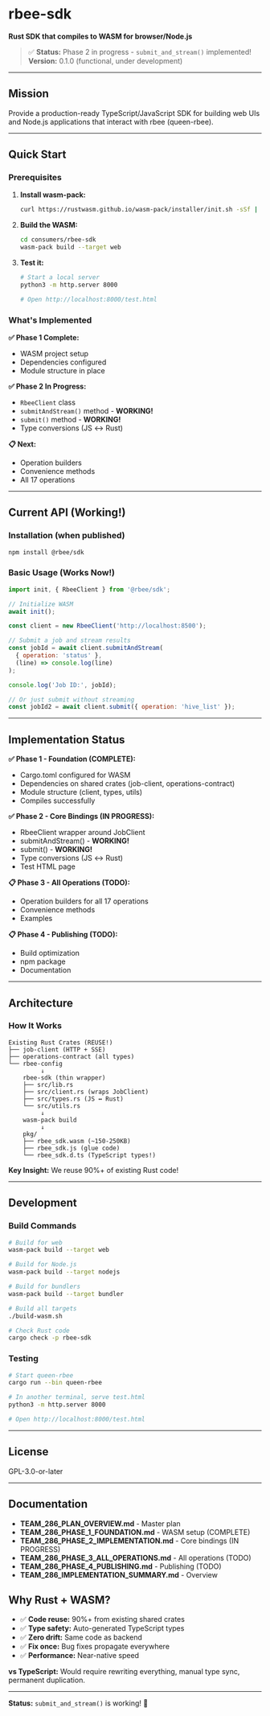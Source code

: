 # rbee-sdk

**Rust SDK that compiles to WASM for browser/Node.js**

> ✅ **Status:** Phase 2 in progress - `submit_and_stream()` implemented!  
> **Version:** 0.1.0 (functional, under development)

---

## Mission

Provide a production-ready TypeScript/JavaScript SDK for building web UIs and Node.js applications that interact with rbee (queen-rbee).

---

## Quick Start

### Prerequisites

1. **Install wasm-pack:**
   ```bash
   curl https://rustwasm.github.io/wasm-pack/installer/init.sh -sSf | sh
   ```

2. **Build the WASM:**
   ```bash
   cd consumers/rbee-sdk
   wasm-pack build --target web
   ```

3. **Test it:**
   ```bash
   # Start a local server
   python3 -m http.server 8000
   
   # Open http://localhost:8000/test.html
   ```

### What's Implemented

**✅ Phase 1 Complete:**
- WASM project setup
- Dependencies configured
- Module structure in place

**✅ Phase 2 In Progress:**
- `RbeeClient` class
- `submitAndStream()` method - **WORKING!**
- `submit()` method - **WORKING!**
- Type conversions (JS ↔ Rust)

**📋 Next:**
- Operation builders
- Convenience methods
- All 17 operations

---

## Current API (Working!)

### Installation (when published)

```bash
npm install @rbee/sdk
```

### Basic Usage (Works Now!)

```javascript
import init, { RbeeClient } from '@rbee/sdk';

// Initialize WASM
await init();

const client = new RbeeClient('http://localhost:8500');

// Submit a job and stream results
const jobId = await client.submitAndStream(
  { operation: 'status' },
  (line) => console.log(line)
);

console.log('Job ID:', jobId);

// Or just submit without streaming
const jobId2 = await client.submit({ operation: 'hive_list' });
```

---

## Implementation Status

**✅ Phase 1 - Foundation (COMPLETE):**
- Cargo.toml configured for WASM
- Dependencies on shared crates (job-client, operations-contract)
- Module structure (client, types, utils)
- Compiles successfully

**✅ Phase 2 - Core Bindings (IN PROGRESS):**
- RbeeClient wrapper around JobClient
- submitAndStream() - **WORKING!**
- submit() - **WORKING!**
- Type conversions (JS ↔ Rust)
- Test HTML page

**📋 Phase 3 - All Operations (TODO):**
- Operation builders for all 17 operations
- Convenience methods
- Examples

**📋 Phase 4 - Publishing (TODO):**
- Build optimization
- npm package
- Documentation

---

## Architecture

### How It Works

```
Existing Rust Crates (REUSE!)
├── job-client (HTTP + SSE)
├── operations-contract (all types)
└── rbee-config
         ↓
    rbee-sdk (thin wrapper)
    ├── src/lib.rs
    ├── src/client.rs (wraps JobClient)
    ├── src/types.rs (JS ↔ Rust)
    └── src/utils.rs
         ↓
    wasm-pack build
         ↓
    pkg/
    ├── rbee_sdk.wasm (~150-250KB)
    ├── rbee_sdk.js (glue code)
    └── rbee_sdk.d.ts (TypeScript types!)
```

**Key Insight:** We reuse 90%+ of existing Rust code!

---

## Development

### Build Commands

```bash
# Build for web
wasm-pack build --target web

# Build for Node.js
wasm-pack build --target nodejs

# Build for bundlers
wasm-pack build --target bundler

# Build all targets
./build-wasm.sh

# Check Rust code
cargo check -p rbee-sdk
```

### Testing

```bash
# Start queen-rbee
cargo run --bin queen-rbee

# In another terminal, serve test.html
python3 -m http.server 8000

# Open http://localhost:8000/test.html
```

---

## License

GPL-3.0-or-later

---

## Documentation

- **TEAM_286_PLAN_OVERVIEW.md** - Master plan
- **TEAM_286_PHASE_1_FOUNDATION.md** - WASM setup (COMPLETE)
- **TEAM_286_PHASE_2_IMPLEMENTATION.md** - Core bindings (IN PROGRESS)
- **TEAM_286_PHASE_3_ALL_OPERATIONS.md** - All operations (TODO)
- **TEAM_286_PHASE_4_PUBLISHING.md** - Publishing (TODO)
- **TEAM_286_IMPLEMENTATION_SUMMARY.md** - Overview

## Why Rust + WASM?

- ✅ **Code reuse:** 90%+ from existing shared crates
- ✅ **Type safety:** Auto-generated TypeScript types
- ✅ **Zero drift:** Same code as backend
- ✅ **Fix once:** Bug fixes propagate everywhere
- ✅ **Performance:** Near-native speed

**vs TypeScript:** Would require rewriting everything, manual type sync, permanent duplication.

---

**Status:** `submit_and_stream()` is working! 🚀
